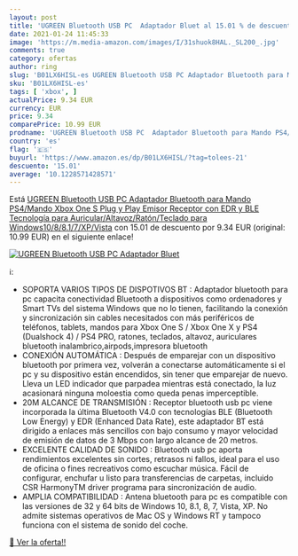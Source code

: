 ```yaml
---
layout: post
title: 'UGREEN Bluetooth USB PC  Adaptador Bluet al 15.01 % de descuento'
date: 2021-01-24 11:45:33
image: 'https://m.media-amazon.com/images/I/31shuok8HAL._SL200_.jpg'
comments: true
category: ofertas
author: ring
slug: 'B01LX6HISL-es UGREEN Bluetooth USB PC Adaptador Bluetooth para Mando...'
sku: 'B01LX6HISL-es'
tags: [ 'xbox', ]
actualPrice: 9.34 EUR
currency: EUR
price: 9.34
comparePrice: 10.99 EUR
prodname: 'UGREEN Bluetooth USB PC  Adaptador Bluetooth para Mando PS4/Mando Xbox One S  Plug y Play Emisor Receptor con EDR y BLE Tecnología para Auricular/Altavoz/Ratón/Teclado  para Windows10/8/8.1/7/XP/Vista'
country: 'es'
flag: '🇪🇸'
buyurl: 'https://www.amazon.es/dp/B01LX6HISL/?tag=tolees-21'
descuento: '15.01'
average: '10.1228571428571'
---
```


Está [UGREEN Bluetooth USB PC  Adaptador Bluetooth para Mando PS4/Mando Xbox One S  Plug y Play Emisor Receptor con EDR y BLE Tecnología para Auricular/Altavoz/Ratón/Teclado  para Windows10/8/8.1/7/XP/Vista](https://www.amazon.es/dp/B01LX6HISL/?tag=tolees-21) con 15.01 de descuento por 9.34 EUR (original: 10.99 EUR) en el siguiente enlace!

[![UGREEN Bluetooth USB PC  Adaptador Bluet](https://m.media-amazon.com/images/I/31shuok8HAL._SL200_.jpg)](https://www.amazon.es/dp/B01LX6HISL/?tag=tolees-21)

ℹ️:

- SOPORTA VARIOS TIPOS DE DISPOTIVOS BT : Adaptador bluetooth para pc capacita conectividad Bluetooth a dispositivos como ordenadores y Smart TVs del sistema Windows que no lo tienen, facilitando la conexión y sincronización sin cables necesitados con más periféricos de teléfonos, tablets, mandos para Xbox One S / Xbox One X y PS4 (Dualshock 4) / PS4 PRO, ratones, teclados, altavoz, auriculares bluetooth inalambrico,airpods,impresora bluetooth
- CONEXIÓN AUTOMÁTICA : Después de emparejar con un dispositivo bluetooth por primera vez, volverán a conectarse automáticamente si el pc y su dispositivo están encendidos, sin tener que emparejar de nuevo. Lleva un LED indicador que parpadea mientras está conectado, la luz acasionará ninguna moloestia como queda penas imperceptible.
- 20M ALCANCE DE TRANSMISIÓN : Receptor bluetooth usb pc viene incorporada la última Bluetooth V4.0 con tecnologías BLE (Bluetooth Low Energy) y EDR (Enhanced Data Rate), este adaptador BT está dirigido a enlaces más sencillos con bajo consumo y mayor velocidad de emisión de datos de 3 Mbps con largo alcance de 20 metros.
- EXCELENTE CALIDAD DE SONIDO : Bluetooth usb pc aporta rendimientos excelentes sin cortes, retrasos ni fallos, ideal para el uso de oficina o fines recreativos como escuchar música. Fácil de configurar, enchufar u listo para transferencias de carpetas, incluido CSR HarmonyTM driver programa para sincronización de audio.
- AMPLIA COMPATIBILIDAD : Antena bluetooth para pc es compatible con las versiones de 32 y 64 bits de Windows 10, 8.1, 8, 7, Vista, XP. No admite sistemas operativos de Mac OS y Windows RT y tampoco funciona con el sistema de sonido del coche.

[🛒 Ver la oferta!!](https://www.amazon.es/dp/B01LX6HISL/?tag=tolees-21)
